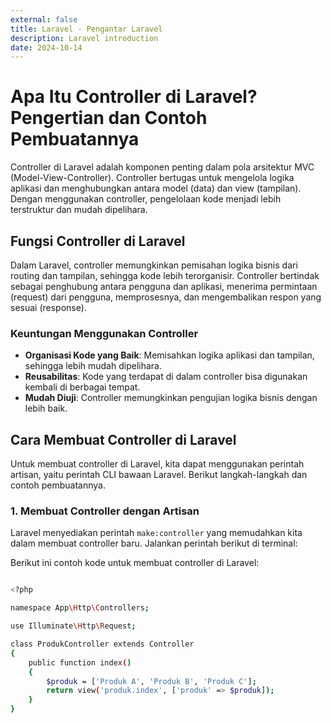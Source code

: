 ```yaml
---
external: false
title: Laravel - Pengantar Laravel
description: Laravel introduction
date: 2024-10-14
---
```



# Apa Itu Controller di Laravel? Pengertian dan Contoh Pembuatannya

Controller di Laravel adalah komponen penting dalam pola arsitektur MVC (Model-View-Controller). Controller bertugas untuk mengelola logika aplikasi dan menghubungkan antara model (data) dan view (tampilan). Dengan menggunakan controller, pengelolaan kode menjadi lebih terstruktur dan mudah dipelihara.

## Fungsi Controller di Laravel

Dalam Laravel, controller memungkinkan pemisahan logika bisnis dari routing dan tampilan, sehingga kode lebih terorganisir. Controller bertindak sebagai penghubung antara pengguna dan aplikasi, menerima permintaan (request) dari pengguna, memprosesnya, dan mengembalikan respon yang sesuai (response).

### Keuntungan Menggunakan Controller
- **Organisasi Kode yang Baik**: Memisahkan logika aplikasi dan tampilan, sehingga lebih mudah dipelihara.
- **Reusabilitas**: Kode yang terdapat di dalam controller bisa digunakan kembali di berbagai tempat.
- **Mudah Diuji**: Controller memungkinkan pengujian logika bisnis dengan lebih baik.

## Cara Membuat Controller di Laravel

Untuk membuat controller di Laravel, kita dapat menggunakan perintah artisan, yaitu perintah CLI bawaan Laravel. Berikut langkah-langkah dan contoh pembuatannya.

### 1. Membuat Controller dengan Artisan

Laravel menyediakan perintah `make:controller` yang memudahkan kita dalam membuat controller baru. Jalankan perintah berikut di terminal:

Berikut ini contoh kode untuk membuat controller di Laravel:
```bash

<?php

namespace App\Http\Controllers;

use Illuminate\Http\Request;

class ProdukController extends Controller
{
    public function index()
    {
        $produk = ['Produk A', 'Produk B', 'Produk C'];
        return view('produk.index', ['produk' => $produk]);
    }
}

